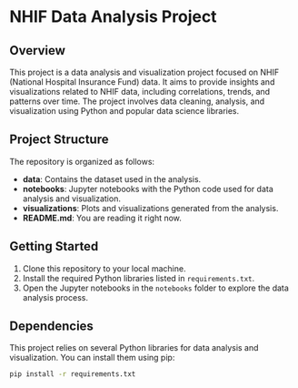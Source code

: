 # NHIF Data Analysis Project

## Overview
This project is a data analysis and visualization project focused on NHIF (National Hospital Insurance Fund) data. It aims to provide insights and visualizations related to NHIF data, including correlations, trends, and patterns over time. The project involves data cleaning, analysis, and visualization using Python and popular data science libraries.

## Project Structure
The repository is organized as follows:
- **data**: Contains the dataset used in the analysis.
- **notebooks**: Jupyter notebooks with the Python code used for data analysis and visualization.
- **visualizations**: Plots and visualizations generated from the analysis.
- **README.md**: You are reading it right now.

## Getting Started
1. Clone this repository to your local machine.
2. Install the required Python libraries listed in `requirements.txt`.
3. Open the Jupyter notebooks in the `notebooks` folder to explore the data analysis process.

## Dependencies
This project relies on several Python libraries for data analysis and visualization. You can install them using pip:

```bash
pip install -r requirements.txt
